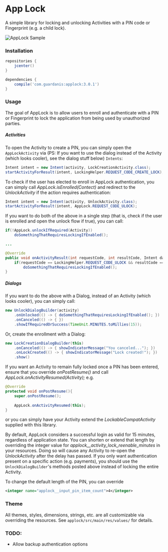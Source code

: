 # App Lock

A simple library for locking and unlocking Activities with a PIN code or Fingerprint (e.g. a child lock). 

![AppLock Sample](https://github.com/mattsilber/applock/raw/master/applock.gif)

### Installation

```groovy
repositories {
    jcenter()
}

dependencies {
    compile('com.guardanis:applock:3.0.1')
}
```

### Usage

The goal of AppLock is to allow users to enroll and authenticate with a PIN or Fingerprint to lock the application from being used by unauthorized parties. 

##### Activities
To open the Activity to create a PIN, you can simply open the `AppLockActivity` via (PS: If you want to use the dialog instead of the Activity (which looks cooler), see the dialog stuff below) `Intents`:

```java
Intent intent = new Intent(activity, LockCreationActivity.class);
startActivityForResult(intent, LockingHelper.REQUEST_CODE_CREATE_LOCK);
```

To check if the user has elected to enroll in AppLock authentication, you can simply call *AppLock.isEnrolled(Contect)* and redirect to the *UnlockActivity* if the action requires authentication:

```java
Intent intent = new Intent(activity, UnlockActivity.class);
startActivityForResult(intent, AppLock.REQUEST_CODE_ULOCK);    
```

If you want to do both of the above in a single step (that is, check if the user is enrolled and open the unlock flow if true), you can call:

```java
if(!AppLock.unlockIfRequired(Activity))
    doSomethingThatRequiresLockingIfEnabled();

...

@Override
public void onActivityResult(int requestCode, int resultCode, Intent data){
    if(requestCode == LockingHelper.REQUEST_CODE_ULOCK && resultCode == Activity.RESULT_OK)
        doSomethingThatRequiresLockingIfEnabled();
}

```

##### Dialogs

If you want to do the above with a Dialog, instead of an Activity (which looks cooler), you can simply call:

```java
new UnlockDialogBuilder(activity)
    .onUnlocked(() -> { doSomethingThatRequiresLockingIfEnabled(); })
    .onCanceled(() -> { })
    .showIfRequiredOrSuccess(TimeUnit.MINUTES.toMillies(15));
```


Or, create the enrollment with a Dialog:

```java
new LockCreationDialogBuilder(this)
    .onCanceled(() -> { showIndicatorMessage("You canceled..."); })
    .onLockCreated(() -> { showIndicatorMessage("Lock created!"); })
    .show()
```

If you want an Activity to remain fully locked once a PIN has been entered, ensure that you override *onPostResume()* and call *AppLock.onActivityResumed(Activity);* e.g.

```java
@Override
protected void onPostResume(){
    super.onPostResume();
    
    AppLock.onActivityResumed(this);
}
```

or you can simply have your Activity extend the *LockableCompatActivity* supplied with this library.

By default, AppLock considers a successful login as valid for 15 minutes, regardless of application state. You can shorten or extend that length by overriding the integer value for *applock__activity_lock_reenable_minutes* in your resources. Doing so will cause any Activity to re-open the *UnlockActivity* after the delay has passed. If you only want authentication present on a specific action (e.g. payments), you should use the `UnlockDialogBuilder`'s methods posted above instead of locking the entire Activity.

To change the default length of the PIN, you can override

```xml
<integer name="applock__input_pin_item_count">4</integer>
```

### Theme

All themes, styles, dimensions, strings, etc. are all customizable via overriding the resources. See `applock/src/main/res/values/` for details.

### TODO:
* Allow backup authentication options